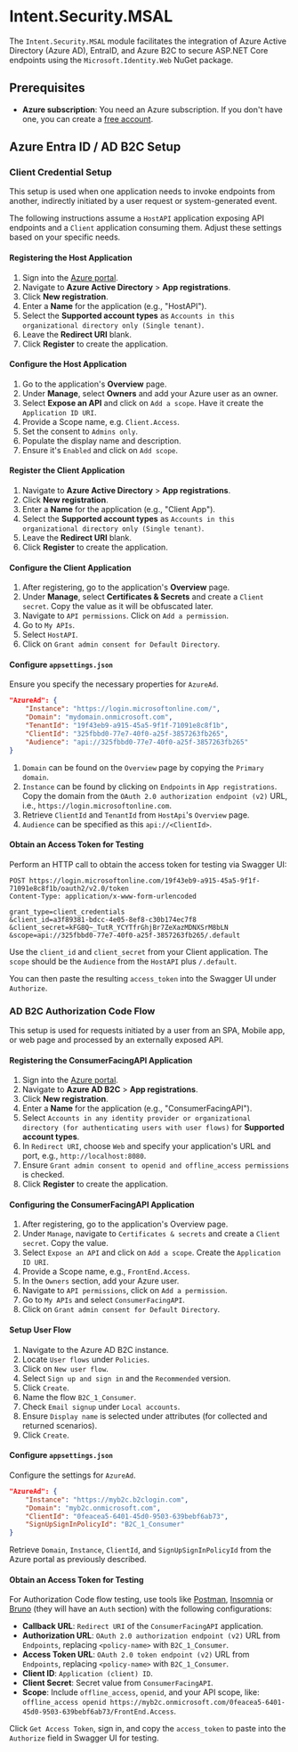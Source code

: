 # Intent.Security.MSAL

The `Intent.Security.MSAL` module facilitates the integration of Azure Active Directory (Azure AD), EntraID, and Azure B2C to secure ASP.NET Core endpoints using the `Microsoft.Identity.Web` NuGet package.

## Prerequisites

- **Azure subscription**: You need an Azure subscription. If you don't have one, you can create a [free account](https://azure.microsoft.com/free/).

## Azure Entra ID / AD B2C Setup

### Client Credential Setup

This setup is used when one application needs to invoke endpoints from another, indirectly initiated by a user request or system-generated event.

The following instructions assume a `HostAPI` application exposing API endpoints and a `Client` application consuming them. Adjust these settings based on your specific needs.

#### Registering the Host Application

1. Sign into the [Azure portal](https://portal.azure.com).
2. Navigate to **Azure Active Directory** > **App registrations**.
3. Click **New registration**.
4. Enter a **Name** for the application (e.g., "HostAPI").
5. Select the **Supported account types** as `Accounts in this organizational directory only (Single tenant)`.
6. Leave the **Redirect URI** blank.
7. Click **Register** to create the application.

#### Configure the Host Application

1. Go to the application's **Overview** page.
2. Under **Manage**, select **Owners** and add your Azure user as an owner.
3. Select **Expose an API** and click on `Add a scope`. Have it create the `Application ID URI`.
4. Provide a Scope name, e.g. `Client.Access`.
5. Set the consent to `Admins only`.
6. Populate the display name and description.
7. Ensure it's `Enabled` and click on `Add scope`.

#### Register the Client Application

1. Navigate to **Azure Active Directory** > **App registrations**.
2. Click **New registration**.
3. Enter a **Name** for the application (e.g., "Client App").
4. Select the **Supported account types** as `Accounts in this organizational directory only (Single tenant)`.
5. Leave the **Redirect URI** blank.
6. Click **Register** to create the application.

#### Configure the Client Application

1. After registering, go to the application's **Overview** page.
2. Under **Manage**, select **Certificates & Secrets** and create a `Client secret`. Copy the value as it will be obfuscated later.
3. Navigate to `API permissions`. Click on `Add a permission`.
4. Go to `My APIs`.
5. Select `HostAPI`.
6. Click on `Grant admin consent for Default Directory`.

#### Configure `appsettings.json`

Ensure you specify the necessary properties for `AzureAd`.

```json
"AzureAd": {
    "Instance": "https://login.microsoftonline.com/",
    "Domain": "mydomain.onmicrosoft.com",
    "TenantId": "19f43eb9-a915-45a5-9f1f-71091e8c8f1b",
    "ClientId": "325fbbd0-77e7-40f0-a25f-3857263fb265",
    "Audience": "api://325fbbd0-77e7-40f0-a25f-3857263fb265"
}
```

1. `Domain` can be found on the `Overview` page by copying the `Primary domain`.
2. `Instance` can be found by clicking on `Endpoints` in `App registrations`. Copy the domain from the `OAuth 2.0 authorization endpoint (v2)` URL, i.e., `https://login.microsoftonline.com`.
3. Retrieve `ClientId` and `TenantId` from `HostApi`'s `Overview` page.
4. `Audience` can be specified as this `api://<ClientId>`.

#### Obtain an Access Token for Testing

Perform an HTTP call to obtain the access token for testing via Swagger UI:

```http
POST https://login.microsoftonline.com/19f43eb9-a915-45a5-9f1f-71091e8c8f1b/oauth2/v2.0/token
Content-Type: application/x-www-form-urlencoded

grant_type=client_credentials
&client_id=a3f89381-bdcc-4e05-8ef8-c30b174ec7f8
&client_secret=kFG8Q~_TutR_YCYTfrGhjBr7ZeXazMDNXSrM8bLN
&scope=api://325fbbd0-77e7-40f0-a25f-3857263fb265/.default
```

Use the `client_id` and `client_secret` from your Client application. The `scope` should be the `Audience` from the `HostAPI` plus `/.default`.

You can then paste the resulting `access_token` into the Swagger UI under `Authorize`.

### AD B2C Authorization Code Flow

This setup is used for requests initiated by a user from an SPA, Mobile app, or web page and processed by an externally exposed API.

#### Registering the ConsumerFacingAPI Application

1. Sign into the [Azure portal](https://portal.azure.com).
2. Navigate to **Azure AD B2C** > **App registrations**.
3. Click **New registration**.
4. Enter a **Name** for the application (e.g., "ConsumerFacingAPI").
5. Select `Accounts in any identity provider or organizational directory (for authenticating users with user flows)` for **Supported account types**.
6. In `Redirect URI`, choose `Web` and specify your application's URL and port, e.g., `http://localhost:8080`.
7. Ensure `Grant admin consent to openid and offline_access permissions` is checked.
8. Click **Register** to create the application.

#### Configuring the ConsumerFacingAPI Application

1. After registering, go to the application's Overview page.
2. Under `Manage`, navigate to `Certificates & secrets` and create a `Client secret`. Copy the value.
3. Select `Expose an API` and click on `Add a scope`. Create the `Application ID URI`.
4. Provide a Scope name, e.g., `FrontEnd.Access`.
5. In the `Owners` section, add your Azure user.
6. Navigate to `API permissions`, click on `Add a permission`.
7. Go to `My APIs` and select `ConsumerFacingAPI`.
8. Click on `Grant admin consent for Default Directory`.

#### Setup User Flow

1. Navigate to the Azure AD B2C instance.
2. Locate `User flows` under `Policies`.
3. Click on `New user flow`.
4. Select `Sign up and sign in` and the `Recommended` version.
5. Click `Create`.
6. Name the flow `B2C_1_Consumer`.
7. Check `Email signup` under `Local accounts`.
8. Ensure `Display name` is selected under attributes (for collected and returned scenarios).
9. Click `Create`.

#### Configure `appsettings.json`

Configure the settings for `AzureAd`.

```json
"AzureAd": {
    "Instance": "https://myb2c.b2clogin.com",
    "Domain": "myb2c.onmicrosoft.com",
    "ClientId": "0feacea5-6401-45d0-9503-639bebf6ab73",
    "SignUpSignInPolicyId": "B2C_1_Consumer"
}
```

Retrieve `Domain`, `Instance`, `ClientId`, and `SignUpSignInPolicyId` from the Azure portal as previously described.

#### Obtain an Access Token for Testing

For Authorization Code flow testing, use tools like [Postman](https://www.postman.com/downloads), [Insomnia](https://insomnia.rest/download) or [Bruno](https://www.usebruno.com/downloads) (they will have an `Auth` section) with the following configurations:

- **Callback URL**: `Redirect URI` of the `ConsumerFacingAPI` application.
- **Authorization URL**: `OAuth 2.0 authorization endpoint (v2)` URL from `Endpoints`, replacing `<policy-name>` with `B2C_1_Consumer`.
- **Access Token URL**: `OAuth 2.0 token endpoint (v2)` URL from `Endpoints`, replacing `<policy-name>` with `B2C_1_Consumer`.
- **Client ID**: `Application (client) ID`.
- **Client Secret**: Secret value from `ConsumerFacingAPI`.
- **Scope**: Include `offline_access`, `openid`, and your API scope, like: `offline_access openid https://myb2c.onmicrosoft.com/0feacea5-6401-45d0-9503-639bebf6ab73/FrontEnd.Access`.

Click `Get Access Token`, sign in, and copy the `access_token` to paste into the `Authorize` field in Swagger UI for testing.
